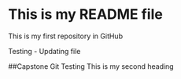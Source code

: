 # This is my README file
This is my first repository in GitHub

Testing - Updating file

##Capstone Git Testing
This is my second heading

